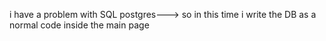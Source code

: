 i have a problem with SQL postgres---> so in this time i write the DB as a normal code inside the main page
